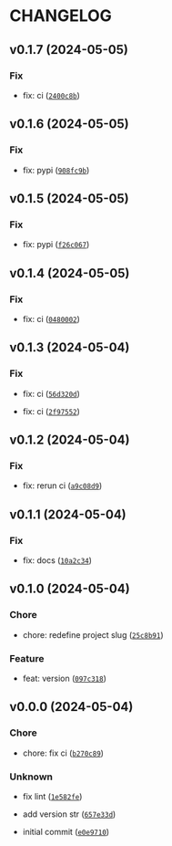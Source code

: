 # CHANGELOG



## v0.1.7 (2024-05-05)

### Fix

* fix: ci ([`2400c8b`](https://github.com/90HH/transcoders-slim/commit/2400c8b5d8e783e3863a1e7d8b8553fcdc1d0c40))


## v0.1.6 (2024-05-05)

### Fix

* fix: pypi ([`908fc9b`](https://github.com/90HH/transcoders-slim/commit/908fc9b25e75cca69e5b07783b9af4e857c64ad2))


## v0.1.5 (2024-05-05)

### Fix

* fix: pypi ([`f26c067`](https://github.com/90HH/transcoders-slim/commit/f26c067534428b60103f840395180f8b4effbbee))


## v0.1.4 (2024-05-05)

### Fix

* fix: ci ([`0480002`](https://github.com/90HH/transcoders-slim/commit/0480002f0dc763b122d016804b218061b2889d4a))


## v0.1.3 (2024-05-04)

### Fix

* fix: ci ([`56d320d`](https://github.com/90HH/transcoders-slim/commit/56d320dee9a6d74798232bce1369b464f4f14773))

* fix: ci ([`2f97552`](https://github.com/90HH/transcoders-slim/commit/2f97552199f4c6df642d5ff23b0020c996245979))


## v0.1.2 (2024-05-04)

### Fix

* fix: rerun ci ([`a9c08d9`](https://github.com/90HH/transcoders-slim/commit/a9c08d9d934c5acaa531bdf3234c45ca7506e6d2))


## v0.1.1 (2024-05-04)

### Fix

* fix: docs ([`10a2c34`](https://github.com/90HH/transcoders-slim/commit/10a2c3443826eefd6c3c8c9b8f750ca133fe5f3f))


## v0.1.0 (2024-05-04)

### Chore

* chore: redefine project slug ([`25c8b91`](https://github.com/90HH/transcoders-slim/commit/25c8b91c0b753d509663670d3be7c3c8448fb91e))

### Feature

* feat: version ([`097c318`](https://github.com/90HH/transcoders-slim/commit/097c318989ced7c7c426b9a8e44ee67d60c4d51d))


## v0.0.0 (2024-05-04)

### Chore

* chore: fix ci ([`b270c89`](https://github.com/90HH/transcoders-slim/commit/b270c89ba87c6256356bae6421bb6297759ba961))

### Unknown

* fix lint ([`1e582fe`](https://github.com/90HH/transcoders-slim/commit/1e582fe2c139c1890709e27a926188b729965154))

* add version str ([`657e33d`](https://github.com/90HH/transcoders-slim/commit/657e33df2787bf3e01338a290fdc584805636e0a))

* initial commit ([`e0e9710`](https://github.com/90HH/transcoders-slim/commit/e0e97103b8aeef156c3eec26bcaf8d449c256c9a))
